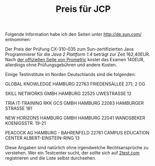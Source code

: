 ﻿---
layout: post
title: "Preis für JCP"
---
Folgende Information habe ich den Seiten unter http://de.sun.com/ entnommen:

Der Preis der Prüfung CX-310-035 zum Sun-zertifizierten Java Programmierer für die *Java 2 Plattform 1.4* beträgt zur Zeit 162,40EUR. Nach [der offiziellen Seite von Prometric][0] kostet das Examen 140EUR, allerdings ohne Prüfungsgebühren und andere Kosten.

Einige Testinstitute im Norden Deutschlands sind die folgenden:

GLOBAL KNOWLEDGE
HAMBURG 22763
FRIEDENSALLEE 271, 2 OG

SKILL NETWORKS GMBH
HAMBURG 22525
UWESTRASSE 12

TRIA IT-TRAINING RKK GCS GMBH
HAMBURG 22083
HAMBURGER STRASSE 181

NEW HORIZONS HAMBURG GMBH
HAMBURG 22041
WANDSBEKER KOENIGSSTR. 19-21

PEACOCK AG
HAMBURG - BAHRENFELD 22761
CAMPUS EDUCATION CENTER
ALBERT-EINSTEIN-RING 13

Diese Angaben sind natürlich ohne irgendwelche Rechtsansprüche zu verstehen. Wer ein Testcenter sucht, der sollte sich auf [2test.com][0] registrieren und die Liste selbst durchsehen.

[0]: http://www.2test.com/

